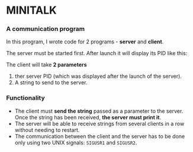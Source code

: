 # MINITALK
### A communication program

In this program, I wrote code for 2 programs - **server** and **client**.

The server must be started first. After launch it will display its PID like this:

The client will take **2 parameters**
1. ther server PID (which was displayed after the launch of the server).
2. A string to send to the server.

### Functionality
- The client must **send the string** passed as a parameter to the server. Once the string has been received, **the server must print it**.
- The server will be able to receive strings from several clients in a row without needing to restart.
- The communication between the client and the server has to be done only using two UNIX signals: `SIGUSR1` and `SIGUSR2`.

